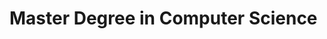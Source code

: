 # Master Degree in Computer Science

<script setup>
import MasterDegreeIndex from '@/components/MasterDegreeIndex.vue'
</script>

<MasterDegreeIndex />